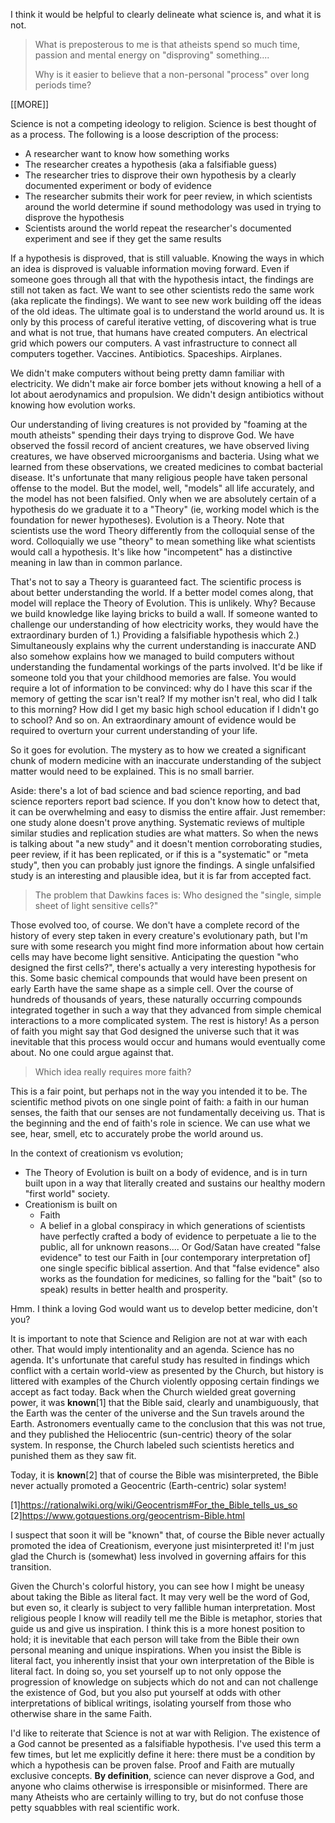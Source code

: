I think it would be helpful to clearly delineate what science is, and what it is not.


> What is preposterous to me is that atheists spend so much time, passion and mental energy on "disproving" something....
>
> Why is it easier to believe that a non-personal "process"  over long periods time?

[[MORE]]

Science is not a competing ideology to religion. Science is best thought of as a process. The following is a loose description of the process:

- A researcher want to know how something works
- The researcher creates a hypothesis (aka a falsifiable guess)
- The researcher tries to disprove their own hypothesis by a clearly documented experiment or body of evidence
- The researcher submits their work for peer review, in which scientists around the world determine if sound methodology was used in trying to disprove the hypothesis
- Scientists around the world repeat the researcher's documented experiment and see if they get the same results

If a hypothesis is disproved, that is still valuable. Knowing the ways in which an idea is disproved is valuable information moving forward. Even if someone goes through all that with the hypothesis intact, the findings are still not taken as fact. We want to see other scientists redo the same work (aka replicate the findings). We want to see new work building off the ideas of the old ideas. The ultimate goal is to understand the world around us. It is only by this process of careful iterative vetting, of discovering what is true and what is not true, that humans have created computers. An electrical grid which powers our computers. A vast infrastructure to connect all computers together. Vaccines. Antibiotics. Spaceships. Airplanes.

We didn't make computers without being pretty damn familiar with electricity. We didn't make air force bomber jets without knowing a hell of a lot about aerodynamics and propulsion. We didn't design antibiotics without knowing how evolution works.

Our understanding of living creatures is not provided by "foaming at the mouth atheists" spending their days trying to disprove God. We have observed the fossil record of ancient creatures, we have observed living creatures, we have observed microorganisms and bacteria. Using what we learned from these observations, we created medicines to combat bacterial disease. It's unfortunate that many religious people have taken personal offense to the model. But the model, well, "models" all life accurately, and the model has not been falsified. Only when we are absolutely certain of a hypothesis do we graduate it to a "Theory" (ie, working model which is the foundation for newer hypotheses). Evolution is a Theory. Note that scientists use the word Theory differently from the colloquial sense of the word. Colloquially we use "theory" to mean something like what scientists would call a hypothesis. It's like how "incompetent" has a distinctive meaning in law than in common parlance.

That's not to say a Theory is guaranteed fact. The scientific process is about better understanding the world. If a better model comes along, that model will replace the Theory of Evolution. This is unlikely. Why? Because we build knowledge like laying bricks to build a wall. If someone wanted to challenge our understanding of how electricity works, they would have the extraordinary burden of 1.) Providing a falsifiable hypothesis which 2.) Simultaneously explains why the current understanding is inaccurate AND also somehow explains how we managed to build computers without understanding the fundamental workings of the parts involved.
It'd be like if someone told you that your childhood memories are false. You would require a lot of information to be convinced: why do I have this scar if the memory of getting the scar isn't real? If my mother isn't real, who did I talk to this morning? How did I get my basic high school education if I didn't go to school? And so on. An extraordinary amount of evidence would be required to overturn your current understanding of your life.

So it goes for evolution. The mystery as to how we created a significant chunk of modern medicine with an inaccurate understanding of the subject matter would need to be explained. This is no small barrier.

Aside: there's a lot of bad science and bad science reporting, and bad science reporters report bad science. If you don't know how to detect that, it can be overwhelming and easy to dismiss the entire affair. Just remember: one study alone doesn't prove anything. Systematic reviews of multiple similar studies and replication studies are what matters. So when the news is talking about "a new study" and it doesn't mention corroborating studies, peer review, if it has been replicated, or if this is a "systematic" or "meta study", then you can probably just ignore the findings. A single unfalsified study is an interesting and plausible idea, but it is far from accepted fact.


> The problem that Dawkins faces is:  Who designed the "single, simple sheet of light sensitive cells?"

Those evolved too, of course. We don't have a complete record of the history of every step taken in every creature's evolutionary path, but I'm sure with some research you might find more information about how certain cells may have become light sensitive. Anticipating the question "who designed the first cells?", there's actually a very interesting hypothesis for this. Some basic chemical compounds that would have been present on early Earth have the same shape as a simple cell. Over the course of hundreds of thousands of years, these naturally occurring compounds integrated together in such a way that they advanced from simple chemical interactions to a more complicated system. The rest is history! As a person of faith you might say that God designed the universe such that it was inevitable that this process would occur and humans would eventually come about. No one could argue against that.


> Which idea really requires more faith?

This is a fair point, but perhaps not in the way you intended it to be. The scientific method pivots on one single point of faith: a faith in our human senses, the faith that our senses are not fundamentally deceiving us. That is the beginning and the end of faith's role in science. We can use what we see, hear, smell, etc to accurately probe the world around us.

In the context of creationism vs evolution;
- The Theory of Evolution is built on a body of evidence, and is in turn built upon in a way that literally created and sustains our healthy modern "first world" society.
- Creationism is built on
  - Faith
  - A belief in a global conspiracy in which generations of scientists have perfectly crafted a body of evidence to perpetuate a lie to the public, all for unknown reasons.... Or God/Satan have created "false evidence" to test our Faith in [our contemporary interpretation of] one single specific biblical assertion. And that "false evidence" also works as the foundation for medicines, so falling for the "bait" (so to speak) results in better health and prosperity.

Hmm. I think a loving God would want us to develop better medicine, don't you?


It is important to note that Science and Religion are not at war with each other. That would imply intentionality and an agenda. Science has no agenda. It's unfortunate that careful study has resulted in findings which conflict with a certain world-view as presented by the Church, but history is littered with examples of the Church violently opposing certain findings we accept as fact today. Back when the Church wielded great governing power, it was **known**[1] that the Bible said, clearly and unambiguously, that the Earth was the center of the universe and the Sun travels around the Earth. Astronomers eventually came to the conclusion that this was not true, and they published the Heliocentric (sun-centric) theory of the solar system. In response, the Church labeled such scientists heretics and punished them as they saw fit.

Today, it is **known**[2] that of course the Bible was misinterpreted, the Bible never actually promoted a Geocentric (Earth-centric) solar system!

[1]https://rationalwiki.org/wiki/Geocentrism#For_the_Bible_tells_us_so  
[2]https://www.gotquestions.org/geocentrism-Bible.html

I suspect that soon it will be "known" that, of course the Bible never actually promoted the idea of Creationism, everyone just misinterpreted it! I'm just glad the Church is (somewhat) less involved in governing affairs for this transition.


Given the Church's colorful history, you can see how I might be uneasy about taking the Bible as literal fact. It may very well be the word of God, but even so, it clearly is subject to very fallible human interpretation. Most religious people I know will readily tell me the Bible is metaphor, stories that guide us and give us inspiration. I think this is a more honest position to hold; it is inevitable that each person will take from the Bible their own personal meaning and unique inspirations. When you insist the Bible is literal fact, you inherently insist that your own interpretation of the Bible is literal fact. In doing so, you set yourself up to not only oppose the progression of knowledge on subjects which do not and can not challenge the existence of God, but you also put yourself at odds with other interpretations of biblical writings, isolating yourself from those who otherwise share in the same Faith.


I'd like to reiterate that Science is not at war with Religion. The existence of a God cannot be presented as a falsifiable hypothesis. I've used this term a few times, but let me explicitly define it here: there must be a condition by which a hypothesis can be proven false. Proof and Faith are mutually exclusive concepts. **By definition**, science can never disprove a God, and anyone who claims otherwise is irresponsible or misinformed. There are many Atheists who are certainly willing to try, but do not confuse those petty squabbles with real scientific work.